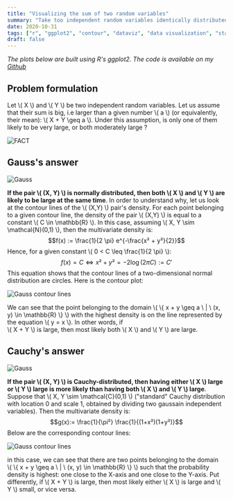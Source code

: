 ```yaml
---
title: "Visualizing the sum of two random variables"
summary: "Take too independent random variables identically distributed. Question: if their sum is large, are they likely to be both large ? Let us examine this question with contour plots."
date: 2020-10-31
tags: ["r", "ggplot2", "contour", "dataviz", "data visualization", "statistics"]
draft: false
---
```


*The plots below are built using R's ggplot2. The code is available on my [Github](https://github.com/datatrigger/sum_random_variables)*

## Problem formulation

Let \\( X \\) and \\( Y \\) be two independent random variables. Let us assume that their sum is big, i.e larger than a given number \\( a \\) (or equivalently, their mean): \\( X + Y \geq a \\). Under this assumption, is only one of them likely to be very large, or both moderately large ?

![FACT](/res/sum_random_variables/dwight.resized.jpg)

## Gauss's answer

![Gauss](/res/sum_random_variables/gauss.resized.jpg)

**If the pair \\( (X, Y) \\) is normally distributed, then both \\( X \\) and \\( Y \\) are likely to be large at the same time**. In order to understand why, let us look at the contour lines of the \\( (X,Y) \\) pair's density. For each point belonging to a given contour line, the density of the pair \\( (X,Y) \\) is equal to a constant \\( C \in \mathbb{R} \\). In this case, assuming \\( X, Y \sim \mathcal{N}(0,1) \\), then the multivariate density is: $$f(x) := \frac{1}{2 \pi} e^{-\frac{x² + y²}{2}}$$ Hence, for a given constant \\( 0 < C \leq \frac{1}{2 \pi} \\): $$f(x) = C \Leftrightarrow x² + y² = -2 \log (2 \pi C) := C'$$ This equation shows that the contour lines of a two-dimensional normal distribution are circles. Here is the contour plot:  

![Gauss contour lines](/res/sum_random_variables/gauss_contour_plot.png)

We can see that the point belonging to the domain \\(  \\{ x + y \geq a \\  | \\  (x, y) \in \mathbb{R} \\}  \\) with the highest density is on the line represented by the equation \\( y = x \\). In other words, if  
\\( X + Y \\) is large, then most likely both \\( X \\) and \\( Y \\) are large.

## Cauchy's answer

![Gauss](/res/sum_random_variables/cauchy.resized.jpg)

**If the pair \\( (X, Y) \\) is Cauchy-distributed, then having either \\( X \\) large or \\( Y \\) large is more likely than having both \\( X \\) and \\( Y \\) large**. Suppose that \\( X, Y \sim \mathcal{C}(0,1) \\) ("standard" Cauchy distribution with location 0 and scale 1, obtained by dividing two gaussain independent variables). Then the multivariate density is: $$g(x):= \frac{1}{\pi²} \frac{1}{(1+x²)(1+y²)}$$ Below are the corresponding contour lines:    

![Gauss contour lines](/res/sum_random_variables/cauchy_contour_plot.png)

in this case, we can see that there are two points belonging to the domain  
\\(  \\{ x + y \geq a \\  | \\  (x, y) \in \mathbb{R} \\}  \\) such that the probability density is highest: one close to the X-axis and one close to the Y-axis. Put differently, if \\( X + Y \\) is large, then most likely either \\( X \\) is large and \\( Y \\) small, or vice versa.  



